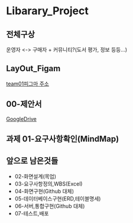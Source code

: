 # Libarary_Project

## 전체구상

운영자 <-> 구매자 + 커뮤니티?(도서 평가, 정보 등등...)
## LayOut_Figam
[team01피그마 주소](https://www.figma.com/file/8AzVYah2NAvSDHoquxJ5NC/hello%5E_%5E?node-id=0%3A1)

## 00-제안서
[GoogleDrive](https://drive.google.com/drive/folders/11hELbQXO3Z5ktw52Vl8XsIdMeXaHS2mI)

## 과제 01-요구사항확인(MindMap)

## 앞으로 남은것들
 - 02-화면설계(목업)
 - 03-요구사항정의,WBS(Excel)
 - 04-화면구현(Github 대체)
 - 05-데이터베이스구현(ERD,테이블명세)
 - 06-서버,통합구현(Github 대체)
 - 07-테스트,배포